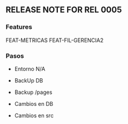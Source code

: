 ## RELEASE NOTE FOR REL 0005
### Features
FEAT-METRICAS
FEAT-FIL-GERENCIA2

### Pasos
- Entorno
    N/A
- BackUp DB                                                                     
- Backup /pages                                                                 
- Cambios en DB                                                                 

- Cambios en src                                                                
